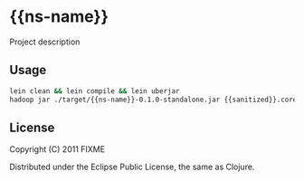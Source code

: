 # {{ns-name}}

Project description

## Usage

```bash
lein clean && lein compile && lein uberjar
hadoop jar ./target/{{ns-name}}-0.1.0-standalone.jar {{sanitized}}.core
```

## License

Copyright (C) 2011 FIXME

Distributed under the Eclipse Public License, the same as Clojure.
